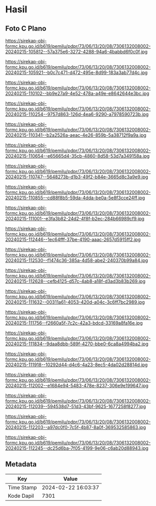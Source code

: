 # Hasil

## Foto C Plano

https://sirekap-obj-formc.kpu.go.id/b619/pemilu/pdpr/73/06/13/20/08/7306132008002-20240215-105812--57a375e6-3272-4288-94a6-4babbd6f0c0f.jpg

https://sirekap-obj-formc.kpu.go.id/b619/pemilu/pdpr/73/06/13/20/08/7306132008002-20240215-105921--b0c7c471-d472-495e-8d99-183a3ab77d4c.jpg

https://sirekap-obj-formc.kpu.go.id/b619/pemilu/pdpr/73/06/13/20/08/7306132008002-20240215-110102--bb9e27a9-4e52-478a-a49e-e8642644e3bc.jpg

https://sirekap-obj-formc.kpu.go.id/b619/pemilu/pdpr/73/06/13/20/08/7306132008002-20240215-110254--9757d863-126d-4ea6-9290-a7978590723b.jpg

https://sirekap-obj-formc.kpu.go.id/b619/pemilu/pdpr/73/06/13/20/08/7306132008002-20240215-110341--b2a2526a-aeac-4e26-859b-5a38712f9a9a.jpg

https://sirekap-obj-formc.kpu.go.id/b619/pemilu/pdpr/73/06/13/20/08/7306132008002-20240215-110654--e65665d4-35cb-4860-8d58-53d7a349158a.jpg

https://sirekap-obj-formc.kpu.go.id/b619/pemilu/pdpr/73/06/13/20/08/7306132008002-20240215-110747--5648273b-d1b3-49f2-b84e-3665d8c3a9e9.jpg

https://sirekap-obj-formc.kpu.go.id/b619/pemilu/pdpr/73/06/13/20/08/7306132008002-20240215-110855--cd88f8b5-59da-4dda-be0a-5e8f3cce24ff.jpg

https://sirekap-obj-formc.kpu.go.id/b619/pemilu/pdpr/73/06/13/20/08/7306132008002-20240215-111001--e3fa3b82-24d2-4f8f-b2ec-284b66989cf9.jpg

https://sirekap-obj-formc.kpu.go.id/b619/pemilu/pdpr/73/06/13/20/08/7306132008002-20240215-112446--1ec64fff-37be-4190-aaac-2657d5915ff2.jpg

https://sirekap-obj-formc.kpu.go.id/b619/pemilu/pdpr/73/06/13/20/08/7306132008002-20240215-112530--f1474c36-385a-4d58-abe2-240370b99a84.jpg

https://sirekap-obj-formc.kpu.go.id/b619/pemilu/pdpr/73/06/13/20/08/7306132008002-20240215-112628--cefb4125-d57c-4ab8-a18f-d3ad3b83b269.jpg

https://sirekap-obj-formc.kpu.go.id/b619/pemilu/pdpr/73/06/13/20/08/7306132008002-20240215-111632--00311a61-4053-420d-a04c-3c6ff7bc2989.jpg

https://sirekap-obj-formc.kpu.go.id/b619/pemilu/pdpr/73/06/13/20/08/7306132008002-20240215-111756--f2660a5f-7c2c-42a3-bdcd-33169a8fa16e.jpg

https://sirekap-obj-formc.kpu.go.id/b619/pemilu/pdpr/73/06/13/20/08/7306132008002-20240215-111834--9daa8dbb-589f-4270-bbe0-6ca8a4994ba2.jpg

https://sirekap-obj-formc.kpu.go.id/b619/pemilu/pdpr/73/06/13/20/08/7306132008002-20240215-111918--10292d44-d4c6-4a23-8ec5-4da02d28814d.jpg

https://sirekap-obj-formc.kpu.go.id/b619/pemilu/pdpr/73/06/13/20/08/7306132008002-20240215-112002--e1684e94-5483-478e-8237-306e9e199647.jpg

https://sirekap-obj-formc.kpu.go.id/b619/pemilu/pdpr/73/06/13/20/08/7306132008002-20240215-112039--594538d7-51d3-43bf-9625-1677258f8277.jpg

https://sirekap-obj-formc.kpu.go.id/b619/pemilu/pdpr/73/06/13/20/08/7306132008002-20240215-112203--a97dc0f0-7c5f-4b87-8a0f-369532585863.jpg

https://sirekap-obj-formc.kpu.go.id/b619/pemilu/pdpr/73/06/13/20/08/7306132008002-20240215-112245--dc25d6ba-7f05-4199-9e06-c6ab20d88943.jpg


## Metadata

| Key        | Value               |
| ---------- | ------------------- |
| Time Stamp | 2024-02-22 16:03:37 |
| Kode Dapil | 7301                |



